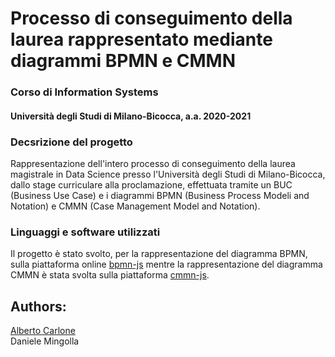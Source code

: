 # Processo di conseguimento della laurea rappresentato mediante diagrammi BPMN e CMMN
### Corso di Information Systems
#### Università degli Studi di Milano-Bicocca, a.a. 2020-2021

### Decsrizione del progetto
Rappresentazione dell'intero processo di conseguimento della laurea magistrale in Data Science presso l'Università degli Studi di Milano-Bicocca, dallo stage curriculare alla proclamazione, effettuata tramite un BUC (Business Use Case) e i diagrammi BPMN (Business Process Modeli and Notation) e CMMN (Case Management Model and Notation).

### Linguaggi e software utilizzati
Il progetto è stato svolto, per la rappresentazione del diagramma BPMN, sulla piattaforma online [bpmn-js](https://bpmn.io/toolkit/bpmn-js/) mentre la rappresentazione del diagramma CMMN è stata svolta sulla piattaforma [cmmn-js](https://bpmn.io/toolkit/cmmn-js/).  

## Authors:  
  
[Alberto Carlone](https://github.com/BigCarl89)  
Daniele Mingolla
